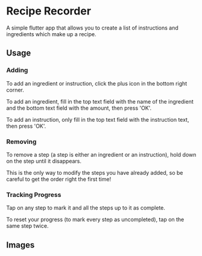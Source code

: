 # Recipe Recorder

A simple flutter app that allows you to create a list of instructions and ingredients which make up a recipe.

## Usage

### Adding

To add an ingredient or instruction, click the plus icon in the bottom right corner.

To add an ingredient, fill in the top text field with the name of the ingredient and the bottom
text field with the amount, then press 'OK'.

To add an instruction, only fill in the top text field with the instruction text, then press 'OK'.

### Removing

To remove a step (a step is either an ingredient or an instruction),
hold down on the step until it disappears.

This is the only way to modify the steps you have already added, so be careful
to get the order right the first time!


### Tracking Progress

Tap on any step to mark it and all the steps up to it as complete.

To reset your progress (to mark every step as uncompleted), tap on the same step twice.

## Images
